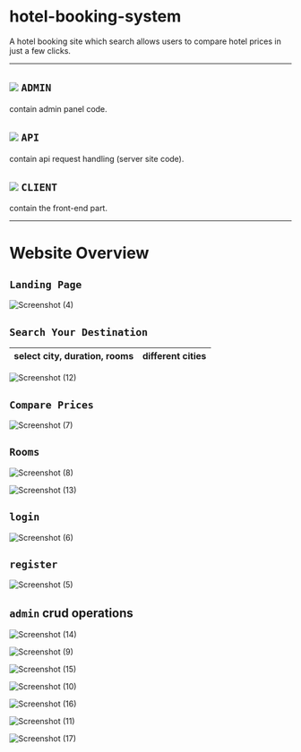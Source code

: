 # hotel-booking-system
A hotel booking site which search allows users to compare hotel prices in just a few clicks.




---
## ![](https://via.placeholder.com/15/f03c15/f03c15.png)   ``ADMIN ``
contain admin panel code.

## ![](https://via.placeholder.com/15/c5f015/c5f015.png) ``API ``
contain api request handling (server site code).

## ![](https://via.placeholder.com/15/1589F0/1589F0.png)  ``CLIENT``
contain the front-end part.

---
# Website Overview
## `Landing Page`
![Screenshot (4)](https://github.com/Shreejeshu/RoomQuik/assets/129499258/c8459693-f732-4222-9622-917d7f0953be)



## `Search Your Destination`
  select city, duration, rooms         |  different cities
:-------------------------:|:-------------------------:

![Screenshot (12)](https://github.com/Shreejeshu/RoomQuik/assets/129499258/c9d71019-5c6b-44bb-9214-b06b8478ca47)

## `Compare Prices`
![Screenshot (7)](https://github.com/Shreejeshu/RoomQuik/assets/129499258/f27fd012-c713-47df-a838-7b9807910fea)

## `Rooms`
![Screenshot (8)](https://github.com/Shreejeshu/RoomQuik/assets/129499258/55b530cd-46f7-4fbe-9fff-b710cf74afd2)

![Screenshot (13)](https://github.com/Shreejeshu/RoomQuik/assets/129499258/ceb616c6-5a85-45ac-997f-09fc13c9603e)


## `login`
![Screenshot (6)](https://github.com/Shreejeshu/RoomQuik/assets/129499258/ddf54b98-943c-4c15-820b-3f33bcd777fd)

## `register`

![Screenshot (5)](https://github.com/Shreejeshu/RoomQuik/assets/129499258/dbab5870-4394-4418-bbb6-257948d0bec1)

## `admin` crud operations

![Screenshot (14)](https://github.com/Shreejeshu/RoomQuik/assets/129499258/7e449f4f-a9cd-485d-9e0d-fdafa4408cc5)

![Screenshot (9)](https://github.com/Shreejeshu/RoomQuik/assets/129499258/d4af1039-db7d-4272-ab7c-dc623853c221)

![Screenshot (15)](https://github.com/Shreejeshu/RoomQuik/assets/129499258/b4b00c39-d3e7-4e76-a5f5-f41775b2e2a5)

![Screenshot (10)](https://github.com/Shreejeshu/RoomQuik/assets/129499258/da548676-cc36-41d1-aa41-600c90732e02)

![Screenshot (16)](https://github.com/Shreejeshu/RoomQuik/assets/129499258/0555559b-9d33-4d1f-ad29-ac3bd2aa8994)

![Screenshot (11)](https://github.com/Shreejeshu/RoomQuik/assets/129499258/28c91593-f41b-435e-8d99-1716f11585e2)

![Screenshot (17)](https://github.com/Shreejeshu/RoomQuik/assets/129499258/14b2f42f-0073-4841-9f1d-91f425006528)
